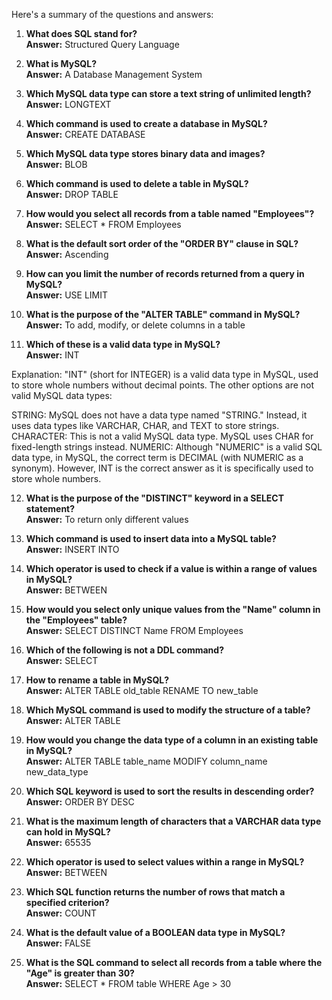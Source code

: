 Here's a summary of the questions and answers:

1. **What does SQL stand for?**  
   **Answer:** Structured Query Language

2. **What is MySQL?**  
   **Answer:** A Database Management System

3. **Which MySQL data type can store a text string of unlimited length?**  
   **Answer:** LONGTEXT

4. **Which command is used to create a database in MySQL?**  
   **Answer:** CREATE DATABASE

5. **Which MySQL data type stores binary data and images?**  
   **Answer:** BLOB

6. **Which command is used to delete a table in MySQL?**  
   **Answer:** DROP TABLE

7. **How would you select all records from a table named "Employees"?**  
   **Answer:** SELECT * FROM Employees

8. **What is the default sort order of the "ORDER BY" clause in SQL?**  
   **Answer:** Ascending

9. **How can you limit the number of records returned from a query in MySQL?**  
   **Answer:** USE LIMIT

10. **What is the purpose of the "ALTER TABLE" command in MySQL?**  
    **Answer:** To add, modify, or delete columns in a table

11. **Which of these is a valid data type in MySQL?**  
    **Answer:** INT

Explanation: "INT" (short for INTEGER) is a valid data type in MySQL, used to store whole numbers without decimal points. The other options are not valid MySQL data types:

STRING: MySQL does not have a data type named "STRING." Instead, it uses data types like VARCHAR, CHAR, and TEXT to store strings.
CHARACTER: This is not a valid MySQL data type. MySQL uses CHAR for fixed-length strings instead.
NUMERIC: Although "NUMERIC" is a valid SQL data type, in MySQL, the correct term is DECIMAL (with NUMERIC as a synonym). However, INT is the correct answer as it is specifically used to store whole numbers.

12. **What is the purpose of the "DISTINCT" keyword in a SELECT statement?**  
    **Answer:** To return only different values

13. **Which command is used to insert data into a MySQL table?**  
    **Answer:** INSERT INTO

14. **Which operator is used to check if a value is within a range of values in MySQL?**  
    **Answer:** BETWEEN

15. **How would you select only unique values from the "Name" column in the "Employees" table?**  
    **Answer:** SELECT DISTINCT Name FROM Employees

16. **Which of the following is not a DDL command?**  
    **Answer:** SELECT

17. **How to rename a table in MySQL?**  
    **Answer:** ALTER TABLE old_table RENAME TO new_table

18. **Which MySQL command is used to modify the structure of a table?**  
    **Answer:** ALTER TABLE

19. **How would you change the data type of a column in an existing table in MySQL?**  
    **Answer:** ALTER TABLE table_name MODIFY column_name new_data_type

20. **Which SQL keyword is used to sort the results in descending order?**  
    **Answer:** ORDER BY DESC

21. **What is the maximum length of characters that a VARCHAR data type can hold in MySQL?**  
    **Answer:** 65535

22. **Which operator is used to select values within a range in MySQL?**  
    **Answer:** BETWEEN

23. **Which SQL function returns the number of rows that match a specified criterion?**  
    **Answer:** COUNT

24. **What is the default value of a BOOLEAN data type in MySQL?**  
    **Answer:** FALSE

25. **What is the SQL command to select all records from a table where the "Age" is greater than 30?**  
    **Answer:** SELECT * FROM table WHERE Age > 30